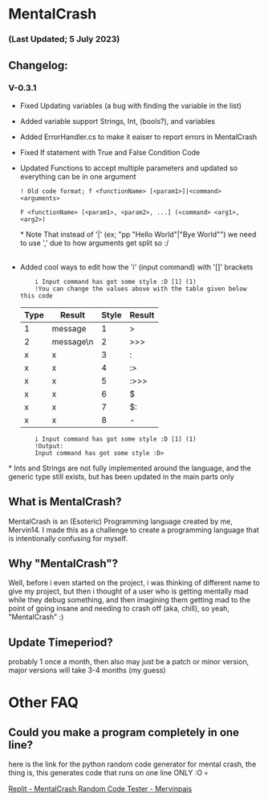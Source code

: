 # MentalCrash
### (Last Updated; 5 July 2023)
## Changelog:

### V-0.3.1

- Fixed Updating variables (a bug with finding the variable in the list)
- Added variable support Strings, Int, (bools?), and variables
- Added ErrorHandler.cs to make it eaiser to report errors in MentalCrash
- Fixed If statement with True and False Condition Code
- Updated Functions to accept multiple parameters and updated so everything can be in one argument
	```mc
	! Old code format; f <functionName> [<param1>]|<command> <arguments>
	
	F <functionName> [<param1>, <param2>, ...] (<command> <arg1>,<arg2>)
	```
	\* Note That instead of '|' (ex; "pp "Hello World"|"Bye World"") we need to use ',' due to how arguments get split so :/
	<br><br>
- Added cool ways to edit how the 'i' (input command) with '[]' brackets
	```mc
		i Input command has got some style :D [1] (1)
		!You can change the values above with the table given below this code
	```
	| Type | Result | Style | Result |
	| ---- | ------ | ----- | ------ |
	| 1    |   message    | 1     |   >    |
	| 2    |   message\n  | 2     |   >>>  |
	| x    |   x   | 3     |   :    |
	| x    |   x   | 4     |   :>   |
	| x    |   x   | 5     |  :>>>  |
	| x    |   x   | 6     |   $    |
	| x    |   x   | 7     |   $:   |
	| x    |   x   | 8     |   -    |

	```mc
		i Input command has got some style :D [1] (1)
		!Output:
		Input command has got some style :D>
	```

\* Ints and Strings are not fully implemented around the language, and the generic type still exists, but has been updated in the main parts only

## What is MentalCrash?
MentalCrash is an (Esoteric) Programming language created by me, Mervin14. I made this as a challenge to create a programming language that is intentionally confusing for myself.

## Why "MentalCrash"?

Well, before i even started on the project, i was thinking of different name to give my project, but then i thought of a user who is getting mentally mad while they debug something, and then imagining them getting mad to the point of going insane and needing to crash off (aka, chill), so yeah, "MentalCrash" :)

## Update Timeperiod?

probably 1 once a month, then also may just be a patch or minor version, major versions will take 3-4 months (my guess)

# Other FAQ

## Could you make a program completely in one line?

here is the link for the python random code generator for mental crash, the thing is, this generates code that runs on one line ONLY :O :skull:

[Replit - MentalCrash Random Code Tester - Mervinpais](https://replit.com/@Mervinpais/MentalCrash-Random-Code-Tester?v=1)

